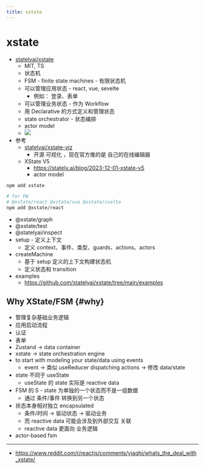 ```yaml
---
title: xstate
---
```


# xstate

- [statelyai/xstate](https://github.com/statelyai/xstate)
  - MIT, TS
  - 状态机
  - FSM - finite state machines - 有限状态机
  - 可以管理应用状态 - react, vue, sevelte
    - 例如： 登录、表单
  - 可以管理业务状态 - 作为 Workflow
  - 用 Declarative 的方式定义和管理状态
  - state orchestrator - 状态编排
  - actor model
  - ![](https://badgen.net/bundlephobia/min/xstate)
- 参考
  - [statelyai/xstate-viz](https://github.com/statelyai/xstate-viz)
    - 开源 可视化 ，现在官方推的是 自己的在线编辑器
  - XState V5
    - https://stately.ai/blog/2023-12-01-xstate-v5
    - actor model

```bash
npm add xstate

# for FW
# @xstate/react @xstate/vue @xstate/svelte
npm add @xstate/react
```

- @xstate/graph
- @xstate/test
- @statelyai/inspect
- setup - 定义上下文
  - 定义 context、事件、类型、guards、actions、actors
- createMachine
  - 基于 setup 定义的上下文构建状态机
  - 定义状态和 transition
- examples
  - https://github.com/statelyai/xstate/tree/main/examples

## Why XState/FSM {#why}

- 管理复杂基础业务逻辑
- 应用启动流程
- 认证
- 表单
- Zustand -> data container
- xstate -> state orchestration engine
- to start with modeling your state/data using events
  - event -> 类似 useReducer dispatching actions -> 修改 data/state
- state 不同于 useState
  - useState 的 state 实际是 reactive data
- FSM 的 S - state 为单独的一个状态而不是一组数据
  - 通过 条件/事件 转换到另一个状态
- 状态本身相对独立 encapsulated
  - 条件/时间 -> 驱动状态 -> 驱动业务
  - 而 reactive data 可能会涉及到外部交互 关联
  - reactive data 更面向 业务逻辑
- actor-based fsm

---

- https://www.reddit.com/r/reactjs/comments/yjaqhi/whats_the_deal_with_xstate/
